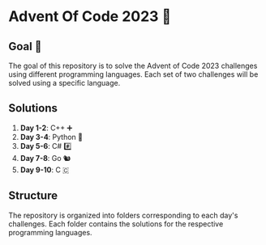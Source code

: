 # Advent Of Code 2023 🎄

## Goal 🎯
The goal of this repository is to solve the Advent of Code 2023 challenges using different programming languages. Each set of two challenges will be solved using a specific language.

## Solutions
1. **Day 1-2**: C++ ➕
2. **Day 3-4**: Python 🐍
3. **Day 5-6**: C# #️⃣
4. **Day 7-8**: Go 🐿️
5. **Day 9-10**: C 🇨

## Structure
The repository is organized into folders corresponding to each day's challenges. Each folder contains the solutions for the respective programming languages.
